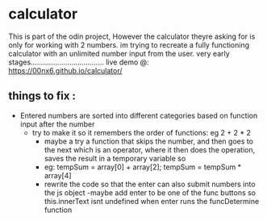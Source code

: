 # calculator

This is part of the odin project, However the calculator theyre asking for is only for working with 2 numbers. im trying to recreate a fully functioning calculator with an unlimited number input from the user.
very early stages....................................
live demo @: https://00nx6.github.io/calculator/

## things to fix : 
 - Entered numbers are sorted into different categories based on function input after the number
      - try to make it so it remembers the order of functions: eg 2 + 2 * 2
        + maybe a try a function that skips the number, and then goes to the next which is an operator, 
        where it then does the operation, saves the result in a temporary variable so 
        + eg: tempSum = array[0] + array[2]; tempSum = tempSum * array[4] 
        + rewrite the code so that the enter can also submit numbers into the js object
            -maybe add enter to be one of the func buttons so this.innerText isnt undefined when enter runs the funcDetermine function